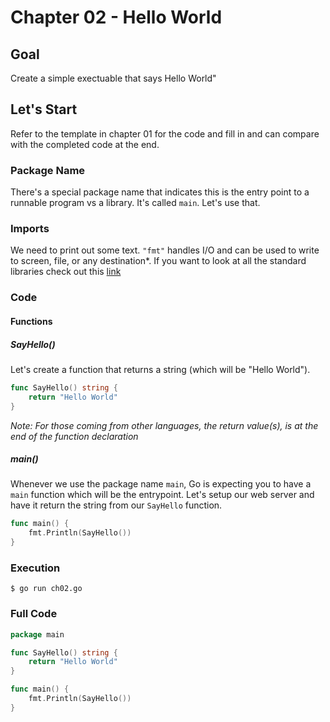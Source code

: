 # Chapter 02 - Hello World


## Goal

Create a simple exectuable that says Hello World"


## Let's Start

Refer to the template in chapter 01 for the code and fill in and can compare with the completed code at the end.

### Package Name
There's a special package name that indicates this is the entry point to a runnable program vs a library. It's called `main`. Let's use that.

### Imports
We need to print out some text. `"fmt"` handles I/O and can be used to write to screen, file, or any destination\*. If you want to look at all the standard libraries check out this [link](https://golang.org/pkg/)

### Code

#### Functions

##### SayHello()
Let's create a function that returns a string (which will be "Hello World").

```go
func SayHello() string {
	return "Hello World"
}
```

*Note: For those coming from other languages, the return value(s), is at the end of the function declaration*

##### main()
Whenever we use the package name `main`, Go is expecting you to have a `main` function which will be the entrypoint. Let's setup our web server and have it return the string from our `SayHello` function.

```go
func main() {
	fmt.Println(SayHello())
}

```

### Execution

`$ go run ch02.go`


### Full Code
```go
package main

func SayHello() string {
	return "Hello World"
}

func main() {
	fmt.Println(SayHello())
}
```
